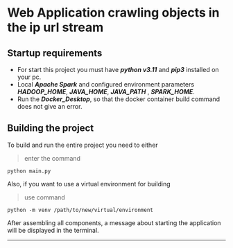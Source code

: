 # Web Application crawling objects in the ip url stream

## Startup requirements

- For start this project you must have **_python v3.11_** and **_pip3_** installed on your pc.
- Local **_Apache Spark_** and configured environment parameters **_HADOOP_HOME_**, **_JAVA_HOME_**, **_JAVA_PATH_**
  , **_SPARK_HOME_**.
- Run the **_Docker_Desktop_**, so that the docker container build command does not give an error.

## Building the project

To build and run the entire project you need to either
> enter the command
```
python main.py
```
Also, if you want to use
a virtual environment for building 
> use command
```
python -m venv /path/to/new/virtual/environment
```

After assembling all components, a message about starting the application will be displayed in the terminal.

<hr>